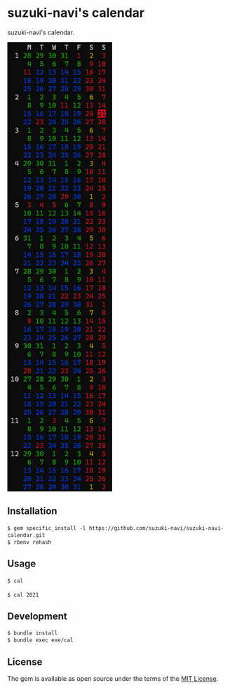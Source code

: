 # suzuki-navi's calendar

suzuki-navi's calendar.

![Calendar Image](calendar.png)

## Installation

    $ gem specific_install -l https://github.com/suzuki-navi/suzuki-navi-calendar.git
    $ rbenv rehash

## Usage

    $ cal

    $ cal 2021

## Development

    $ bundle install
    $ bundle exec exe/cal

## License

The gem is available as open source under the terms of the [MIT License](https://opensource.org/licenses/MIT).

